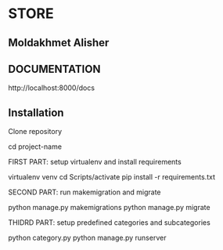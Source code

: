 # STORE
## Moldakhmet Alisher
## DOCUMENTATION
http://localhost:8000/docs
## Installation

Clone repository

cd project-name


FIRST PART:
setup virtualenv and install requirements

virtualenv venv
cd Scripts/activate
pip install -r requirements.txt

SECOND PART:
run makemigration and migrate

python manage.py makemigrations
python manage.py migrate


THIDRD PART:
setup predefined categories and subcategories

python category.py
python manage.py runserver

